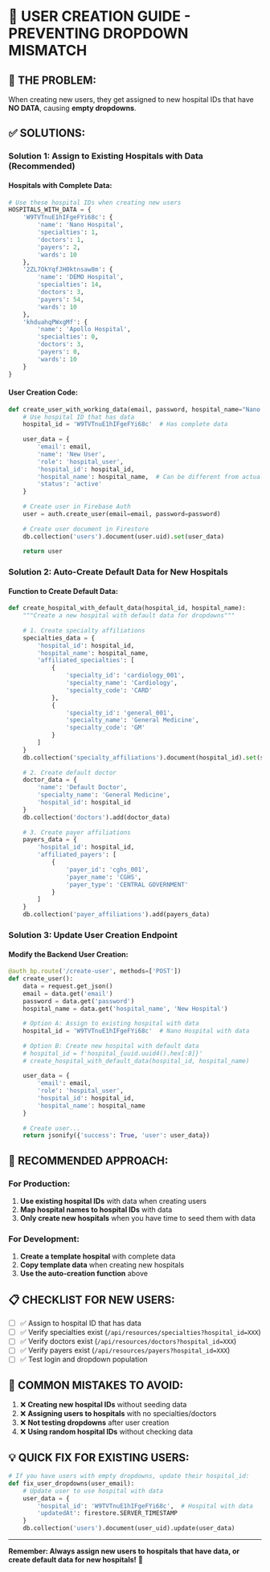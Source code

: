 # 🏥 **USER CREATION GUIDE - PREVENTING DROPDOWN MISMATCH**

## 🚨 **THE PROBLEM:**
When creating new users, they get assigned to new hospital IDs that have **NO DATA**, causing **empty dropdowns**.

## ✅ **SOLUTIONS:**

### **Solution 1: Assign to Existing Hospitals with Data (Recommended)**

#### **Hospitals with Complete Data:**
```python
# Use these hospital IDs when creating new users
HOSPITALS_WITH_DATA = {
    'W9TVTnuE1hIFgeFYi68c': {
        'name': 'Nano Hospital',
        'specialties': 1,
        'doctors': 1, 
        'payers': 2,
        'wards': 10
    },
    '2ZL7OkYqfJH0ktnsaw8m': {
        'name': 'DEMO Hospital',
        'specialties': 14,
        'doctors': 3,
        'payers': 54,
        'wards': 10
    },
    'khduahqPWxgMf': {
        'name': 'Apollo Hospital',
        'specialties': 0,
        'doctors': 3,
        'payers': 0,
        'wards': 10
    }
}
```

#### **User Creation Code:**
```python
def create_user_with_working_data(email, password, hospital_name="Nano Hospital"):
    # Use hospital ID that has data
    hospital_id = 'W9TVTnuE1hIFgeFYi68c'  # Has complete data
    
    user_data = {
        'email': email,
        'name': 'New User',
        'role': 'hospital_user',
        'hospital_id': hospital_id,
        'hospital_name': hospital_name,  # Can be different from actual hospital
        'status': 'active'
    }
    
    # Create user in Firebase Auth
    user = auth.create_user(email=email, password=password)
    
    # Create user document in Firestore
    db.collection('users').document(user.uid).set(user_data)
    
    return user
```

### **Solution 2: Auto-Create Default Data for New Hospitals**

#### **Function to Create Default Data:**
```python
def create_hospital_with_default_data(hospital_id, hospital_name):
    """Create a new hospital with default data for dropdowns"""
    
    # 1. Create specialty affiliations
    specialties_data = {
        'hospital_id': hospital_id,
        'hospital_name': hospital_name,
        'affiliated_specialties': [
            {
                'specialty_id': 'cardiology_001',
                'specialty_name': 'Cardiology',
                'specialty_code': 'CARD'
            },
            {
                'specialty_id': 'general_001', 
                'specialty_name': 'General Medicine',
                'specialty_code': 'GM'
            }
        ]
    }
    db.collection('specialty_affiliations').document(hospital_id).set(specialties_data)
    
    # 2. Create default doctor
    doctor_data = {
        'name': 'Default Doctor',
        'specialty_name': 'General Medicine',
        'hospital_id': hospital_id
    }
    db.collection('doctors').add(doctor_data)
    
    # 3. Create payer affiliations
    payers_data = {
        'hospital_id': hospital_id,
        'affiliated_payers': [
            {
                'payer_id': 'cghs_001',
                'payer_name': 'CGHS',
                'payer_type': 'CENTRAL GOVERNMENT'
            }
        ]
    }
    db.collection('payer_affiliations').add(payers_data)
```

### **Solution 3: Update User Creation Endpoint**

#### **Modify the Backend User Creation:**
```python
@auth_bp.route('/create-user', methods=['POST'])
def create_user():
    data = request.get_json()
    email = data.get('email')
    password = data.get('password')
    hospital_name = data.get('hospital_name', 'New Hospital')
    
    # Option A: Assign to existing hospital with data
    hospital_id = 'W9TVTnuE1hIFgeFYi68c'  # Nano Hospital with data
    
    # Option B: Create new hospital with default data
    # hospital_id = f'hospital_{uuid.uuid4().hex[:8]}'
    # create_hospital_with_default_data(hospital_id, hospital_name)
    
    user_data = {
        'email': email,
        'role': 'hospital_user',
        'hospital_id': hospital_id,
        'hospital_name': hospital_name
    }
    
    # Create user...
    return jsonify({'success': True, 'user': user_data})
```

## 🎯 **RECOMMENDED APPROACH:**

### **For Production:**
1. **Use existing hospital IDs** with data when creating users
2. **Map hospital names to hospital IDs** with data
3. **Only create new hospitals** when you have time to seed them with data

### **For Development:**
1. **Create a template hospital** with complete data
2. **Copy template data** when creating new hospitals
3. **Use the auto-creation function** above

## 📋 **CHECKLIST FOR NEW USERS:**

- [ ] ✅ Assign to hospital ID that has data
- [ ] ✅ Verify specialties exist (`/api/resources/specialties?hospital_id=XXX`)
- [ ] ✅ Verify doctors exist (`/api/resources/doctors?hospital_id=XXX`)
- [ ] ✅ Verify payers exist (`/api/resources/payers?hospital_id=XXX`)
- [ ] ✅ Test login and dropdown population

## 🚨 **COMMON MISTAKES TO AVOID:**

1. ❌ **Creating new hospital IDs** without seeding data
2. ❌ **Assigning users to hospitals** with no specialties/doctors
3. ❌ **Not testing dropdowns** after user creation
4. ❌ **Using random hospital IDs** without checking data

## 💡 **QUICK FIX FOR EXISTING USERS:**

```python
# If you have users with empty dropdowns, update their hospital_id:
def fix_user_dropdowns(user_email):
    # Update user to use hospital with data
    user_data = {
        'hospital_id': 'W9TVTnuE1hIFgeFYi68c',  # Hospital with data
        'updatedAt': firestore.SERVER_TIMESTAMP
    }
    db.collection('users').document(user_uid).update(user_data)
```

---

**Remember: Always assign new users to hospitals that have data, or create default data for new hospitals!** 🎯
